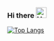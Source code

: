 ### Hi there <img src="https://raw.githubusercontent.com/Tarikul-Islam-Anik/Animated-Fluent-Emojis/master/Emojis/Hand%20gestures/Hand%20with%20Fingers%20Splayed%20Light%20Skin%20Tone.png" alt="Hand with Fingers Splayed Light Skin Tone" width="25" height="25" />


[![Top Langs](https://github-readme-stats.vercel.app/api/top-langs/?username=snghyun331&layout=donut&hide=Jupyter%20Notebook)]([https://github.com/anuraghazra/github-readme-stats](https://github.com/snghyun331))



